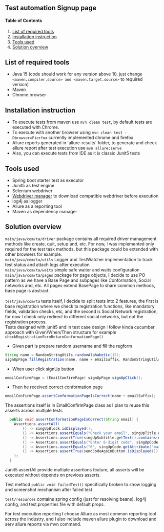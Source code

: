 ## Test automation Signup page

#### Table of Contents
1. [List of required tools](#requrement)
2. [Installation instruction](#installation)
3. [Tools used](#tools)
3. [Solution overview](#overview)

## List of required tools <a name="requrement"></a>

* Java 15 (code should work for any version above 10, just change `<maven.compiler.source> and <maven.target.source>` to required version)
* Maven
* Chrome browser

## Installation instruction <a name="installation"></a>

- To execute tests from maven use `mvn clean test`, by default tests are executed with Chrome.
- To execute with another browser using `mvn clean test -Dbrowser=Fierfox` currently implemented chrome and firefox
- Allure reports generated in 'allure-results' folder, to generate and check allure report after test execution use `mvn allure:serve`
- Also, you can execute tests from IDE as it is classic Junit5 tests

## Tools used <a name="tools"></a>

- Spring boot starter test as executor
- Junit5 as test engine 
- Selenium webdriver
- <a href="https://github.com/bonigarcia/webdrivermanager">Webdriver manager</a> to download compatible webdriver before execution
- log4j as logger  
- Allure as a reporting tool
- Maven as dependency manager

## Solution overview <a name="overview"></a>

`main/java/com/ta/driver` package contains all required driver management methods like create, quit, setup and, etc. 
For now, I was implemented only required for the test task methods, but this package could be extended with other browsers for example.
<br>
`main/java/com/ta/utils` Logger and TestWatcher implementation to track test status and attach logs after execution
<br>
`main/java/com/ta/waits` simple safe waiter and waits configuration
<br>
`main/java/com/ta/pages` package for page objects, I decide to use PO pattern as we have a Base Page and subpages like Conformation, Social networks and, etc.
All pages extend BasePage to share common methods, base page is abstract.
<br>
<br>
`test/java/com/ta` tests itself, I decide to split tests into 2 features, the first is base registration where we check ta registration functions, like mandatory fields, validation checks, etc, and the second is Social Network registration, for now I check only redirect to different social networks, but not the registration process.   
Tests designed with junit5 and in test case design i follow kinda cucumber approach with Given/When/Then structure for example `checkRegistrationFormReturnConformationPage()`
<br>

- Given  part is prepare random username and fill the regform
````java
String name = RandomStringUtils.randomAlphabetic(15);
signUpPage.fillRegistration(name, name + emailSuffix, RandomStringUtils.randomAlphabetic(9), true);
````
- When user click signUp button
````java
emailConfirmPage = (EmailConfirmPage) signUpPage.signUpClick();
````
- Then he received correct conformation page   
````java
emailConfirmPage.assertConformationPageIsCorrect(name + emailSuffix); 
````

The assertions itself is in EmailConfirmPage class as I plan to reuse this asserts across multiple tests
````java
  public void assertConformationPageIsCorrect(String email) {
    Assertions.assertAll(
        () -> singUpBlock.isDisplayed(),
        () -> Assertions.assertEquals("Check your email", singUpTitle.getText()),
        () -> Assertions.assertTrue(singUpSubtitle.getText().contains(email)),
        () -> Assertions.assertEquals("Enter 6-digit code", singUpCode.getAttribute("placeholder")),
        () -> Assertions.assertEquals("6", singUpCode.getAttribute("maxlength")),
        () -> Assertions.assertTrue(sendCodeAgainButton.isDisplayed())
    );
  }
````
Junit5 assertAll provide multiple assertions feature, all asserts will be executed without depends on previous asserts.

Test method `public void failedTest()` specifically broken to show logging and screenshot mechanism after failed test

`test/resources` contains spring config (just for resolving beans), log4j config, and test.properties file with default props.

For test execution reporting I choose Allure as most common reporting tool across the industry, and I also include maven allure plugin to download and serv allure reports via mvn command.